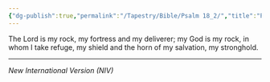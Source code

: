 ```yaml
---
{"dg-publish":true,"permalink":"/Tapestry/Bible/Psalm 18_2/","title":"Psalm 18:2","hide":true,"tags":["bible","bible-verse"],"dgHomeLink":true,"dgShowLocalGraph":true,"dgEnableSearch":true}
---
```


The Lord is my rock, my fortress and my deliverer; my God is my rock, in whom I take refuge, my shield and the horn of my salvation, my stronghold.

---
*New International Version (NIV)*